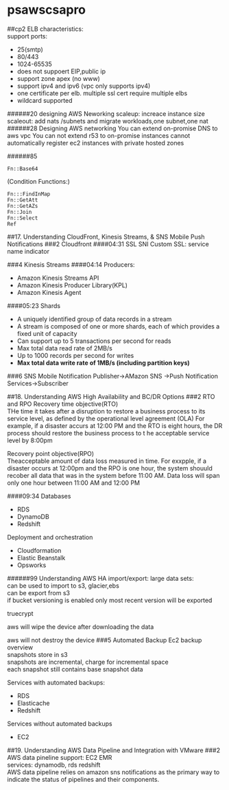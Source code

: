 # psawscsapro
##cp2
ELB characteristics:  
support ports:
- 25(smtp)
- 80/443
- 1024-65535
- does not suppoert EIP,public ip
- support zone apex (no www)
- support ipv4 and ipv6 (vpc only supports ipv4)
- one certificate per elb. multiple ssl cert require multiple elbs
- wildcard supported

######20 designing AWS Neworking
scaleup: increace instance size  
scaleout: add nats /subnets and migrate workloads,one subnet,one nat
######28 Designing AWS networking
You can extend on-promise DNS to aws vpc
You can not extend r53 to on-promise instances
cannot automatically register ec2 instances with private hosted zones

######85
```
Fn::Base64
```
(Condition Functions:)
```
Fn:::FindInMap
Fn::GetAtt
Fn::GetAZs
Fn::Join
Fn::Select
Ref
```



##17. Understanding CloudFront, Kinesis Streams, & SNS Mobile Push Notifications
###2 Cloudfront
####04:31 SSL
SNI Custom SSL: service name indicator







###4 Kinesis Streams
####04:14
Producers:
- Amazon Kinesis Streams API
- Amazon Kinesis Producer Library(KPL)
- Amazon Kinesis Agent


####05:23
Shards
- A uniquely identified group of data records in a stream
- A stream is composed of one or more shards, each of which provides a fixed unit of capacity
- Can support up to 5 transactions per second for reads
- Max total data read rate of 2MB/s
- Up to 1000 records per second for writes
- __Max total data write rate of 1MB/s (including partition keys)__



###6 SNS Mobile Notification
Publisher->AMazon SNS ->Push Notification Services->Subscriber  


##18. Understanding AWS High Availability and BC/DR Options
###2 RTO and RPO
Recovery time objective(RTO)  
THe time it takes after a disruption to restore a business process to its service level, as defined by the operational level agreement (OLA) For example, if a disaster accurs at 12:00 PM and the RTO is eight hours, the DR process should restore the business process to t he acceptable service level by 8:00pm  

Recovery point objective(RPO)  
Theacceptable amount of data loss measured in time. For exxpple, if a disaster occurs at 12:00pm and the RPO is one hour, the system shouuld recober all data that was in the system before 11:00 AM. Data loss will span only one hour between 11:00 AM and 12:00 PM

####09:34
Databases
- RDS
- DynamoDB
- Redshift

Deployment and orchestration
- Cloudformation
- Elastic Beanstalk
- Opsworks









######99 Understanding AWS HA
import/export: large data sets:  
can be used to import to s3, glacier,ebs  
can be export from s3  
if bucket versioning is enabled only most recent version will be exported  

truecrypt

aws will wipe the device after downloading the data

aws will not destroy the device
###5 Automated Backup
Ec2 backup overview  
snapshots store in s3  
snapshots are incremental, charge for incremental space  
each snapshot still contains base snapshot data  

Services with automated backups:
- RDS
- Elasticache
- Redshift

Services without automated backups
- EC2


##19. Understanding AWS Data Pipeline and Integration with VMware
###2 AWS data pineline
support: EC2 EMR  
services: dynamodb, rds redshift  
AWS data pipeline relies on amazon sns notifications as the primary way to indicate the status of pipelines and their components.



